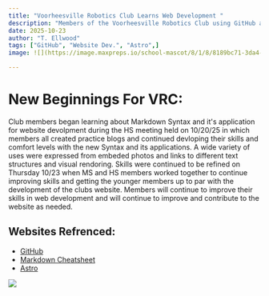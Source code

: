 ```yaml
---
title: "Voorheesville Robotics Club Learns Web Development "
description: "Members of the Voorheesville Robotics Club using GitHub and Astro learn web development and editing in the creation of this Website."
date: 2025-10-23
author: "T. Ellwood"
tags: ["GitHub", "Website Dev.", "Astro",] 
image: ![](https://image.maxpreps.io/school-mascot/8/1/8/8189bc71-3da4-4932-afdd-788cd761d6ce.gif?version=636584101800000000&width=1024&height=1024)

---
```


# New Beginnings For VRC:

Club members began learning about Markdown Syntax and it's application for website devolpment during the HS meeting held on 10/20/25 in which members all created practice blogs and continued devloping their skills and comfort levels with the new Syntax and its applications. A wide variety of uses were expressed from embeded photos and links to different text structures and visual rendoring. Skills were continued to be refined on Thursday 10/23 when MS and HS members worked together to continue improving skills and getting the younger members up to par with the development of the clubs website. Members will continue to improve their skills in web development and will continue to improve and contribute to the website as needed.

## Websites Refrenced:
- [GitHub](https://github.com/)
- [Markdown Cheatsheet](https://www.markdownguide.org/cheat-sheet/)
- [Astro](https://astro.build/)

![](https://image.maxpreps.io/school-mascot/8/1/8/8189bc71-3da4-4932-afdd-788cd761d6ce.gif?version=636584101800000000&width=1024&height=1024)

